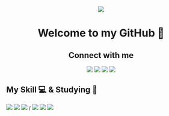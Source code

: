 <div align="center">
  <img src="https://capsule-render.vercel.app/api?type=shark&color=8bd6d3&height=140&section=header&text=jms8540&fontSize=70&fontColor=eee&rotate=5" />
</div>

<h1 align="center">Welcome to my GitHub 👋</h1>

<div align="center">
  <h2 align="center">Connect with me</h2>
  <a href="https://github.com/YOOHYOJEONG" target="_blank"><img src="https://img.shields.io/badge/GitHub-2a2a2a?style=flat-square&logo=GigHub&logoColor=white"/></a>
  <a href="https://velog.io/@jms1031" target="_blank"><img src="https://img.shields.io/badge/Velog-20C997?style=flat-square&logo=Velog&logoColor=white"/></a>
  <a href="https://www.notion.so/1206e36aaefb4aa4bb1cf528d7c67fa7?pvs=4" target="_blank"><img src="https://img.shields.io/badge/Notion-00c9f2?style=flat-square&logo=notion&logoColor=white"/></a>
  <a href="https://www.instagram.com/jeonminsu10_31/" target="_blank"><img src="https://img.shields.io/badge/Instagram-E4405F?style=flat-square&logo=Instagram&logoColor=white"/></a>
</div>

<h2 >My Skill 💻 & Studying 📖</h2>
<div>
  <img src="https://skillicons.dev/icons?i=html">
  <img src="https://skillicons.dev/icons?i=css">
  <img src="https://skillicons.dev/icons?i=js">
  <span>/</span>
  <img src="https://skillicons.dev/icons?i=react">
  <img src="https://skillicons.dev/icons?i=python">
  <img src="https://skillicons.dev/icons?i=java">
</div>






